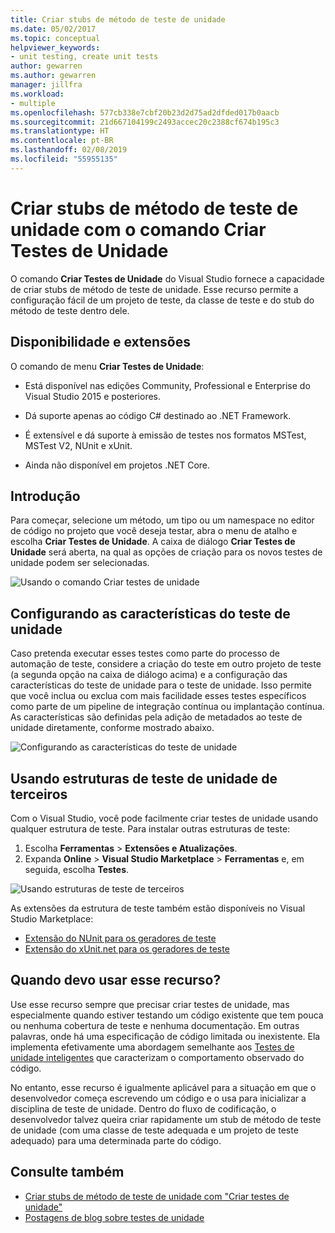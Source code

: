 ```yaml
---
title: Criar stubs de método de teste de unidade
ms.date: 05/02/2017
ms.topic: conceptual
helpviewer_keywords:
- unit testing, create unit tests
author: gewarren
ms.author: gewarren
manager: jillfra
ms.workload:
- multiple
ms.openlocfilehash: 577cb338e7cbf20b23d2d75ad2dfded017b0aacb
ms.sourcegitcommit: 21d667104199c2493accec20c2388cf674b195c3
ms.translationtype: HT
ms.contentlocale: pt-BR
ms.lasthandoff: 02/08/2019
ms.locfileid: "55955135"
---
```

# <a name="create-unit-test-method-stubs-with-the-create-unit-tests-command"></a>Criar stubs de método de teste de unidade com o comando Criar Testes de Unidade

O comando **Criar Testes de Unidade** do Visual Studio fornece a capacidade de criar stubs de método de teste de unidade. Esse recurso permite a configuração fácil de um projeto de teste, da classe de teste e do stub do método de teste dentro dele.

## <a name="availability-and-extensions"></a>Disponibilidade e extensões

O comando de menu **Criar Testes de Unidade**:

* Está disponível nas edições Community, Professional e Enterprise do Visual Studio 2015 e posteriores.

* Dá suporte apenas ao código C# destinado ao .NET Framework.

* É extensível e dá suporte à emissão de testes nos formatos MSTest, MSTest V2, NUnit e xUnit.

* Ainda não disponível em projetos .NET Core.

## <a name="get-started"></a>Introdução

Para começar, selecione um método, um tipo ou um namespace no editor de código no projeto que você deseja testar, abra o menu de atalho e escolha **Criar Testes de Unidade**. A caixa de diálogo **Criar Testes de Unidade** será aberta, na qual as opções de criação para os novos testes de unidade podem ser selecionadas.

![Usando o comando Criar testes de unidade](media/createunittestcommand.png)

## <a name="setting-unit-test-traits"></a>Configurando as características do teste de unidade

Caso pretenda executar esses testes como parte do processo de automação de teste, considere a criação do teste em outro projeto de teste (a segunda opção na caixa de diálogo acima) e a configuração das características do teste de unidade para o teste de unidade. Isso permite que você inclua ou exclua com mais facilidade esses testes específicos como parte de um pipeline de integração contínua ou implantação contínua. As características são definidas pela adição de metadados ao teste de unidade diretamente, conforme mostrado abaixo.

![Configurando as características do teste de unidade](media/createunittest.png)

## <a name="using-third-party-unit-test-frameworks"></a>Usando estruturas de teste de unidade de terceiros

Com o Visual Studio, você pode facilmente criar testes de unidade usando qualquer estrutura de teste. Para instalar outras estruturas de teste:

1. Escolha **Ferramentas** > **Extensões e Atualizações**.
2. Expanda **Online** > **Visual Studio Marketplace** > **Ferramentas** e, em seguida, escolha **Testes**.

![Usando estruturas de teste de terceiros](media/createunittestfx.png)

As extensões da estrutura de teste também estão disponíveis no Visual Studio Marketplace:

* [Extensão do NUnit para os geradores de teste](https://marketplace.visualstudio.com/items?itemName=NUnitDevelopers.TestGeneratorNUnitextension)
* [Extensão do xUnit.net para os geradores de teste](https://marketplace.visualstudio.com/items?itemName=BradWilson.xUnitnetTestExtensions)

## <a name="when-should-i-use-this-feature"></a>Quando devo usar esse recurso?

Use esse recurso sempre que precisar criar testes de unidade, mas especialmente quando estiver testando um código existente que tem pouca ou nenhuma cobertura de teste e nenhuma documentação. Em outras palavras, onde há uma especificação de código limitada ou inexistente. Ela implementa efetivamente uma abordagem semelhante aos [Testes de unidade inteligentes](https://blogs.msdn.microsoft.com/devops/2014/11/19/introducing-smart-unit-tests/) que caracterizam o comportamento observado do código.

No entanto, esse recurso é igualmente aplicável para a situação em que o desenvolvedor começa escrevendo um código e o usa para inicializar a disciplina de teste de unidade. Dentro do fluxo de codificação, o desenvolvedor talvez queira criar rapidamente um stub de método de teste de unidade (com uma classe de teste adequada e um projeto de teste adequado) para uma determinada parte do código.

## <a name="see-also"></a>Consulte também

- [Criar stubs de método de teste de unidade com "Criar testes de unidade"](https://blogs.msdn.microsoft.com/devops/2015/03/06/creating-unit-test-method-stubs-with-create-unit-tests/)
- [Postagens de blog sobre testes de unidade](https://blogs.msdn.microsoft.com/devops/?s=unit+testing)
